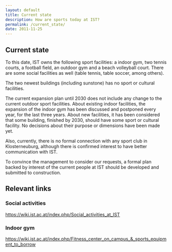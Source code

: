 ```yaml
---
layout: default
title: Current state
description: How are sports today at IST?
permalink: /current_state/
date: 2011-11-25
---
```


## Current state

To this date, IST owns the following sport facilities: a indoor gym, two tennis courts, a football field, an outdoor gym and a beach volleyball court. There are some social facilities as well (table tennis, table soccer, among others).

The two newest buildings (including sunstone) has no sport or cultural facilities.

The current expansion plan until 2030 does not include any change to the current outdoor sport facilities. About existing indoor facilities, the expansion of the indoor gym has been discussed and postponed every year, for the last three years. About new facilities, it has been considered that some building, finished by 2030, should have some sport or cultural facility. No decisions about their purpose or dimensions have been made yet.

Also, currently, there is no formal connection with any sport club in Klosterneuburg, although there is confirmed interest to have better communication with IST.

To convince the management to consider our requests, a formal plan backed by interest of the current people at IST should be developed and submitted to construction.

## Relevant links

### Social activities

https://wiki.ist.ac.at/index.php/Social_activities_at_IST

### Indoor gym

https://wiki.ist.ac.at/index.php/Fitness_center_on_campus_&_sports_equipment_to_borrow